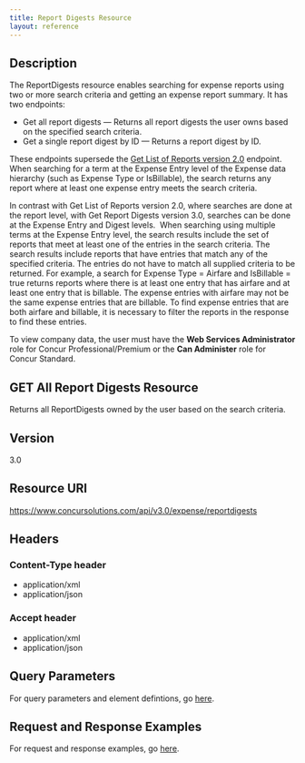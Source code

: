 ```yaml
---
title: Report Digests Resource
layout: reference
---
```


##  Description

The ReportDigests resource enables searching for expense reports using two or more search criteria and getting an expense report summary. It has two endpoints:

* Get all report digests — Returns all report digests the user owns based on the specified search criteria.
* Get a single report digest by ID — Returns a report digest by ID.

These endpoints supersede the [Get List of Reports version 2.0][1] endpoint. When searching for a term at the Expense Entry level of the Expense data hierarchy (such as Expense Type or IsBillable), the search returns any report where at least one expense entry meets the search criteria.

In contrast with Get List of Reports version 2.0, where searches are done at the report level, with Get Report Digests version 3.0, searches can be done at the Expense Entry and Digest levels.  When searching using multiple terms at the Expense Entry level, the search results include the set of reports that meet at least one of the entries in the search criteria. The search results include reports that have entries that match any of the specified criteria. The entries do not have to match all supplied criteria to be returned. For example, a search for Expense Type = Airfare and IsBillable = true returns reports where there is at least one entry that has airfare and at least one entry that is billable. The expense entries with airfare may not be the same expense entries that are billable. To find expense entries that are both airfare and billable, it is necessary to filter the reports in the response to find these entries.

To view company data, the user must have the **Web Services Administrator** role for Concur Professional/Premium or the **Can Administer** role for Concur Standard.

##  GET All Report Digests Resource
Returns all ReportDigests owned by the user based on the search criteria.

## Version
3.0

## Resource URI 
https://www.concursolutions.com/api/v3.0/expense/reportdigests

## Headers

### Content-Type header
* application/xml
* application/json

### Accept header
* application/xml
* application/json

## Query Parameters
For query parameters and element defintions, go [here][2].

##  Request and Response Examples 
For request and response examples, go [here][2].

[1]: https://developer.concur.com/api-documentation/deprecated-features/get-list-reports-v20
[2]: https://www.concursolutions.com/api/docs/index.html#!/ReportDigests
